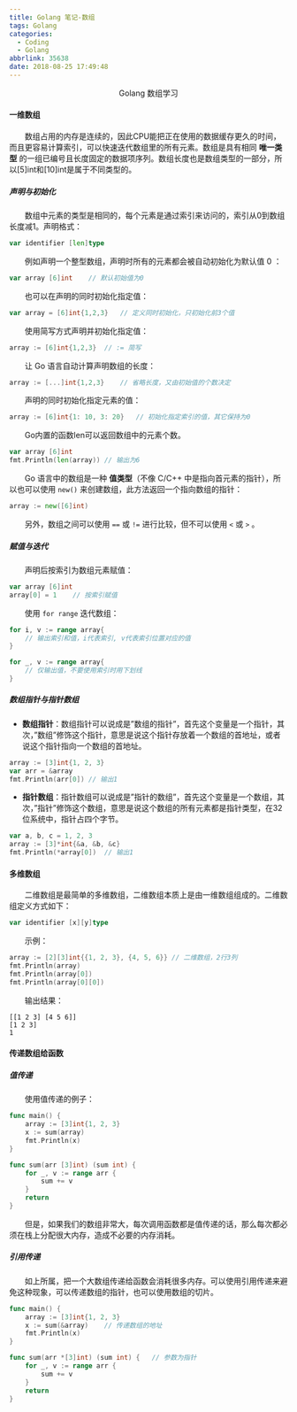 ```yaml
---
title: Golang 笔记-数组
tags: Golang
categories:
  - Coding
  - Golang
abbrlink: 35638
date: 2018-08-25 17:49:48
---
```


<center>Golang 数组学习</center>

<!--more-->

#### 一维数组

　　数组占用的内存是连续的，因此CPU能把正在使用的数据缓存更久的时间，而且更容易计算索引，可以快速迭代数组里的所有元素。数组是具有相同 **唯一类型** 的一组已编号且长度固定的数据项序列。数组长度也是数组类型的一部分，所以[5]int和[10]int是属于不同类型的。

##### 声明与初始化

　　数组中元素的类型是相同的，每个元素是通过索引来访问的，索引从0到数组长度减1。声明格式：

```gO
var identifier [len]type
```

　　例如声明一个整型数组，声明时所有的元素都会被自动初始化为默认值 0 ：

```gO
var array [6]int	// 默认初始值为0
```

　　也可以在声明的同时初始化指定值：

```go
var array = [6]int{1,2,3}	// 定义同时初始化，只初始化前3个值
```

　　使用简写方式声明并初始化指定值：

```go
array := [6]int{1,2,3}	// := 简写
```

　　让 Go 语言自动计算声明数组的长度：

```go
array := [...]int{1,2,3}	// 省略长度，又由初始值的个数决定
```

　　声明的同时初始化指定元素的值：

```go
array := [6]int{1: 10, 3: 20}	// 初始化指定索引的值，其它保持为0
```

　　Go内置的函数len可以返回数组中的元素个数。 

```go
var array [6]int
fmt.Println(len(array))	// 输出为6
```

　　Go 语言中的数组是一种 **值类型**（不像 C/C++ 中是指向首元素的指针），所以也可以使用 `new()` 来创建数组，此方法返回一个指向数组的指针：

```go
array := new([6]int)
```

　　另外，数组之间可以使用 `==` 或 `!=` 进行比较，但不可以使用 `<` 或 `>` 。 

##### 赋值与迭代

　　声明后按索引为数组元素赋值：

```go
var array [6]int
array[0] = 1	// 按索引赋值
```

　　使用 `for range` 迭代数组：

```go
for i, v := range array{	
    // 输出索引和值，i代表索引, v代表索引位置对应的值
}

for _, v := range array{
    // 仅输出值，不要使用索引时用下划线
}
```

##### 数组指针与指针数组

- **数组指针**：数组指针可以说成是”数组的指针”，首先这个变量是一个指针，其次，”数组”修饰这个指针，意思是说这个指针存放着一个数组的首地址，或者说这个指针指向一个数组的首地址。 

```go
array := [3]int{1, 2, 3}
var arr = &array
fmt.Println(arr[0])	// 输出1
```

- **指针数组**：指针数组可以说成是”指针的数组”，首先这个变量是一个数组，其次，”指针”修饰这个数组，意思是说这个数组的所有元素都是指针类型，在32位系统中，指针占四个字节。 

```go
var a, b, c = 1, 2, 3
array := [3]*int{&a, &b, &c}
fmt.Println(*array[0])	// 输出1
```

#### 多维数组

　　二维数组是最简单的多维数组，二维数组本质上是由一维数组组成的。二维数组定义方式如下：

```go
var identifier [x][y]type
```

　　示例：

```go
array := [2][3]int{{1, 2, 3}, {4, 5, 6}} // 二维数组，2行3列
fmt.Println(array)
fmt.Println(array[0])
fmt.Println(array[0][0])
```

　　输出结果：

```
[[1 2 3] [4 5 6]]
[1 2 3]
1
```

#### 传递数组给函数

##### 值传递

　　使用值传递的例子：

```go
func main() {
	array := [3]int{1, 2, 3}
	x := sum(array)
	fmt.Println(x)
}

func sum(arr [3]int) (sum int) {
	for _, v := range arr {
		sum += v
	}
	return
}
```

　　但是，如果我们的数组非常大，每次调用函数都是值传递的话，那么每次都必须在栈上分配很大内存，造成不必要的内存消耗。

##### 引用传递

　　如上所属，把一个大数组传递给函数会消耗很多内存。可以使用引用传递来避免这种现象，可以传递数组的指针，也可以使用数组的切片。

```go
func main() {
	array := [3]int{1, 2, 3}
	x := sum(&array)	// 传递数组的地址
	fmt.Println(x)
}

func sum(arr *[3]int) (sum int) {	// 参数为指针
	for _, v := range arr {
		sum += v
	}
	return
}
```